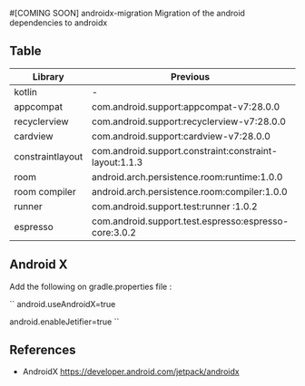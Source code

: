 #[COMING SOON] androidx-migration
Migration  of the android dependencies to androidx

## Table

| Library | Previous | Android X     |
| ------------- | ------------- |------------- |
| kotlin | -  | androidx.core:core-ktx:1.0.0|
| appcompat  | com.android.support:appcompat-v7:28.0.0  | androidx.appcompat:appcompat:1.0.2 |
| recyclerview  | com.android.support:recyclerview-v7:28.0.0  | androidx.recyclerview:recyclerview:1.0.0 |
| cardview  | com.android.support:cardview-v7:28.0.0  | androidx.cardview:cardview:1.0.0|
| constraintlayout |com.android.support.constraint:constraint-layout:1.1.3|androidx.constraintlayout:constraintlayout:1.1.3|
| room | android.arch.persistence.room:runtime:1.0.0 | androidx.room:room-runtime:2.0.0-rc01 |
| room compiler | android.arch.persistence.room:compiler:1.0.0  | androidx.room:room-compiler:2.0.0-rc01 |
| runner | com.android.support.test:runner :1.0.2 | androidx.test:runner :1.0.1 |
| espresso | com.android.support.test.espresso:espresso-core:3.0.2 | androidx.test.espresso:espresso-core:3.1.1|

## Android X

Add the following on gradle.properties file :

``
android.useAndroidX=true

android.enableJetifier=true
``

## References

- AndroidX https://developer.android.com/jetpack/androidx
